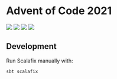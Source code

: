 # Advent of Code 2021

![](https://img.shields.io/github/workflow/status/sebdotv/aoc21/CI)
![](https://img.shields.io/github/last-commit/sebdotv/aoc21)
![](https://img.shields.io/github/languages/code-size/sebdotv/aoc21)
![](https://img.shields.io/badge/days%20completed-2-informational)

## Development

Run Scalafix manually with:

```shell
sbt scalafix
```
